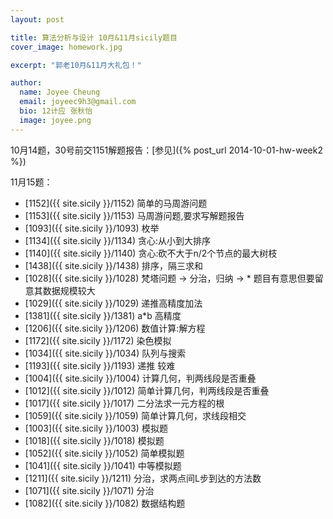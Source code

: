 ```yaml
---
layout: post

title: 算法分析与设计 10月&11月sicily题目
cover_image: homework.jpg

excerpt: "郭老10月&11月大礼包！"

author:
  name: Joyee Cheung
  email: joyeec9h3@gmail.com
  bio: 12计应 张秋怡
  image: joyee.png
---
```


10月14题，30号前交1151解题报告：[参见]({% post_url 2014-10-01-hw-week2 %})

11月15题：

* [1152]({{ site.sicily }}/1152) 简单的马周游问题
* [1153]({{ site.sicily }}/1153) 马周游问题,要求写解题报告
* [1093]({{ site.sicily }}/1093) 枚举
* [1134]({{ site.sicily }}/1134) 贪心:从小到大排序
* [1140]({{ site.sicily }}/1140) 贪心:砍不大于n/2个节点的最大树枝
* [1438]({{ site.sicily }}/1438) 排序，隔三求和
* [1028]({{ site.sicily }}/1028) 梵塔问题 -> 分治，归纳 -> * 题目有意思但要留意其数据规模较大
* [1029]({{ site.sicily }}/1029) 递推高精度加法
* [1381]({{ site.sicily }}/1381) a*b 高精度
* [1206]({{ site.sicily }}/1206) 数值计算:解方程
* [1172]({{ site.sicily }}/1172) 染色模拟
* [1034]({{ site.sicily }}/1034) 队列与搜索
* [1193]({{ site.sicily }}/1193) 递推 较难
* [1004]({{ site.sicily }}/1004) 计算几何，判两线段是否重叠
* [1012]({{ site.sicily }}/1012) 简单计算几何，判两线段是否重叠
* [1017]({{ site.sicily }}/1017) 二分法求一元方程的根
* [1059]({{ site.sicily }}/1059) 简单计算几何，求线段相交
* [1003]({{ site.sicily }}/1003) 模拟题
* [1018]({{ site.sicily }}/1018) 模拟题
* [1052]({{ site.sicily }}/1052) 简单模拟题
* [1041]({{ site.sicily }}/1041) 中等模拟题
* [1211]({{ site.sicily }}/1211) 分治，求两点间L步到达的方法数
* [1071]({{ site.sicily }}/1071) 分治
* [1082]({{ site.sicily }}/1082) 数据结构题
